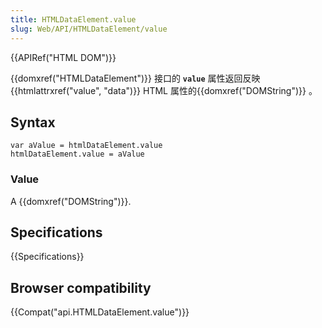 ```yaml
---
title: HTMLDataElement.value
slug: Web/API/HTMLDataElement/value
---
```

{{APIRef("HTML DOM")}}

{{domxref("HTMLDataElement")}} 接口的 **`value`** 属性返回反映 {{htmlattrxref("value", "data")}} HTML 属性的{{domxref("DOMString")}} 。

## Syntax

```plain
var aValue = htmlDataElement.value
htmlDataElement.value = aValue
```

### Value

A {{domxref("DOMString")}}.

## Specifications

{{Specifications}}

## Browser compatibility

{{Compat("api.HTMLDataElement.value")}}
